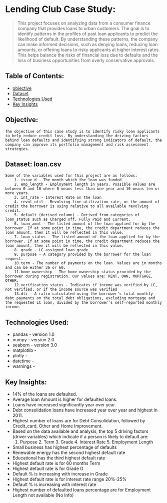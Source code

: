 # Lending Club Case Study:
>   This project focuses on analyzing data from a consumer finance company that provides loans to urban customers. The goal is to       identify patterns in the profiles of past loan applicants to predict the likelihood of default. By understanding these patterns, the company can make informed decisions, such as denying loans, reducing loan amounts, or offering loans to risky applicants at higher interest rates. This helps balance the risks of financial loss due to defaults and the loss of business opportunities from overly         conservative approvals.


## Table of Contents:
* [objective](#objective)
* [Dataset](#Dataset)
* [Technologies Used](#Technologies-Used)
* [Key Insights](#Key-Insights)
  
## Objective:
    The objective of this case study is to identify risky loan applicants to help reduce credit loss. By understanding the driving factors behind loan defaults and identifying strong indicators of default, the company can improve its portfolio management and risk assessment strategies.

## Dataset: loan.csv
    Some of the variables used for this project are as follows:
        1. issue_d - The month which the loan was funded
        2. emp_length - Employment length in years. Possible values are between 0 and 10 where 0 means less than one year and 10 means ten or more years. 
        3. int_rate - Interest Rate on the loan
        4. revol_util - Revolving line utilization rate, or the amount of credit the borrower is using relative to all available revolving credit.
        5. default (derived column) - Derived from categories of loan_status such as Charged off, Fully Paid and Current.
        6. loan_amnt - The listed amount of the loan applied for by the borrower. If at some point in time, the credit department reduces the loan amount, then it will be reflected in this value.
        7. loan_status - The listed amount of the loan applied for by the borrower. If at some point in time, the credit department reduces the loan amount, then it will be reflected in this value.
        8. grade - LC assigned loan grade
        9. purpose - A category provided by the borrower for the loan request. 
        10.term - The number of payments on the loan. Values are in months and can be either 36 or 60.
        11.home_ownership - The home ownership status provided by the borrower during registration. Our values are: RENT, OWN, MORTGAGE, OTHER.
        12.verification_status - Indicates if income was verified by LC, not verified, or if the income source was verified
        13.dti - A ratio calculated using the borrower’s total monthly debt payments on the total debt obligations, excluding mortgage and the requested LC loan, divided by the borrower’s self-reported monthly income.

## Technologies Used:
- pandas - version 1.0
- numpy  - version 2.0
- seaborn - version 3.0
- matplotlib - 
- plotly - 
- datetime - 
- warnings - 

## Key Insights:
- 14% of the loans are defaulted.
- Average loan Amount is higher for defaulted loans.
- Loans have increased significantly year over year.
- Debt consolidation loans have increased year over year and highest in 2011.
- Highest number of loans are for Debt Consolidation, followed by Credit_card, Other and Home Improvement.
- Based on the data available and analysis, the top 5 driving factors (driver variables) which indicate if a person is likely to default are: 
	1. Purpose 2. Term 3. Grade 4. Interest Rate 5. Employment Length
- Small business has highest percentage of defaults
- Renewable energy has the second highest default rate
- Educational has the third highest default rate
- Highest default rate is for 60 months Term
- Highest default rate is for Grade G
- Default % is increasing with increase in Grade
- Highest default rate is for interest rate range 20%-25%
- Default % is increasing with interest rate
- Highest number of defaulted loans percentage are for Employment Length not available (No Info)